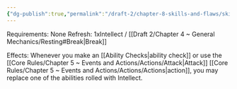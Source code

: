 ```yaml
---
{"dg-publish":true,"permalink":"/draft-2/chapter-8-skills-and-flaws/skill-list/intelect/rank-2/flash-of-intellect/"}
---
```


Requirements: None
Refresh: 1xIntellect / [[Draft 2/Chapter 4 ~ General Mechanics/Resting#Break\|Break]]

Effects:
Whenever you make an [[Ability Checks\|ability check]] or use the [[Core Rules/Chapter 5 ~ Events and Actions/Actions/Attack\|Attack]] [[Core Rules/Chapter 5 ~ Events and Actions/Actions/Actions\|action]], you may replace one of the abilities rolled with Intellect.